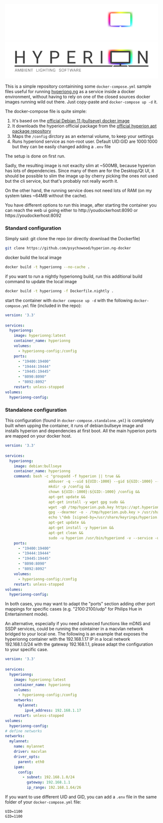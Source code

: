 ![Hyperion](https://github.com/hyperion-project/hyperion.ng/blob/master/doc/logo_dark.png?raw=true#gh-dark-mode-only)
![Hyperion](https://github.com/hyperion-project/hyperion.ng/blob/master/doc/logo_light.png?raw=true#gh-light-mode-only)

This is a simple repository containining some `docker-compose.yml` sample files useful for running [hyperiong.ng](https://github.com/hyperion-project/hyperion.ng/#readme) as a service inside a docker environment, without having to rely on one of the closed sources docker images running wild out there. 
Just copy-paste and `docker-compose up -d` it.

The docker-compose file is quite simple:

1. It's based on the [official Debian 11 (bullseye) docker image](https://hub.docker.com/_/debian)
2. It downloads the hyperion official package from the [official hyperion apt package repository](https://apt.hyperion-project.org/)
3. Maps the `/config` dirctory as an external volume, to keep your settings
4. Runs hyperiond service as non-root user. Default UID:GID are 1000:1000 but they can be easily changed adding a `.env` file

The setup is done on first run. 

Sadly, the resulting image is not exaclty slim at ~500MB, because hyperion has lots of dependencies. Since many of them are for the Desktop/Qt UI, it should be possible to slim the image up by cherry picking the ones not used but the cli service, but that's probably not really worth it.

On the other hand, the running service does not need lots of RAM (on my system takes ~64MB without the cache).

You have different options to run this image, after starting the container you can reach the web ui going either to http://youdockerhost:8090 or https://youdockerhost:8092

### Standard configuration

Simply said: git clone the repo (or directly download the Dockerfile)

```sh
git clone https://github.com/psychowood/hyperion.ng-docker
```
docker build the local image
```sh
docker build -t hyperionng --no-cache .
```
if you want to run a nightly hyperionng build, run this additional build command to update the local image
```sh
docker build -t hyperionng -f Dockerfile.nightly .
```
start the container with `docker compose up -d` with the following `docker-compose.yml` file (included in the repo):
```yaml
version: '3.3'

services:
  hyperionng:
    image: hyperionng:latest
    container_name: hyperionng
    volumes:
      - hyperionng-config:/config
    ports:
      - "19400:19400"
      - "19444:19444"
      - "19445:19445"
      - "8090:8090"
      - "8092:8092"
    restart: unless-stopped
volumes:
  hyperionng-config:
```

### Standalone configuration

This configuration (found in `docker-compose.standalone.yml`) is completely built when upping the container, it runs of debian:bullseye image and installs hyperion and dependencies at first boot.
All the main hyperion ports are mapped on your docker host.

```yaml
version: '3.3'

services:
  hyperionng:
    image: debian:bullseye
    container_name: hyperionng
    command: bash -c "groupadd -f hyperion || true &&
                    adduser -q --uid ${UID:-1000} --gid ${GID:-1000} --disabled-password --no-create-home hyperion || true &&
                    mkdir -p /config &&
                    chown ${UID:-1000}:${GID:-1000} /config &&
                    apt-get update &&
                    apt-get install -y wget gpg sudo &&
                    wget -qO /tmp/hyperion.pub.key https://apt.hyperion-project.org/hyperion.pub.key &&
                    gpg --dearmor -o - /tmp/hyperion.pub.key > /usr/share/keyrings/hyperion.pub.gpg &&
                    echo \"deb [signed-by=/usr/share/keyrings/hyperion.pub.gpg] https://apt.hyperion-project.org/ bullseye main\" > /etc/apt/sources.list.d/hyperion.list &&
                    apt-get update &&
                    apt-get install -y hyperion &&
                    apt-get clean &&
                    sudo -u hyperion /usr/bin/hyperiond -v --service -u /config"
    ports:
      - "19400:19400"
      - "19444:19444"
      - "19445:19445"
      - "8090:8090"
      - "8092:8092"
    volumes:
      - hyperionng-config:/config
    restart: unless-stopped
volumes:
  hyperionng-config:

```

In both cases, you may want to adapt the "ports" section adding other port mappings for specific cases (e.g. "2100:2100/udp" for Philips Hue in Entertainment mode).

An alternative, especially if you need advanced functions like mDNS and SSDP services, could be running the cointainer in a macvlan network bridged to your local one. The following is an example that exposes the hyperionng container with the 192.168.1.17 IP in a local network 192.168.1.0/24 with the gateway 192.168.1.1, please adapt the configuration to your specific case.

```yaml
version: '3.3'

services:
  hyperionng:
    image: hyperionng:latest
    container_name: hyperionng
    volumes:
      - hyperionng-config:/config
    networks:
      mylannet:
         ipv4_address: 192.168.1.17
    restart: unless-stopped
volumes:
  hyperionng-config:
# define networks
networks:
  mylannet:
    name: mylannet
    driver: macvlan
    driver_opts:
      parent: eth0
    ipam:
      config:
        - subnet: 192.168.1.0/24
          gateway: 192.168.1.1
          ip_range: 192.168.1.64/26
```


If you want to use different UID and GID, you can add a `.env` file in the same folder of your `docker-compose.yml` file:

```properties
UID=1100
GID=1100
```
